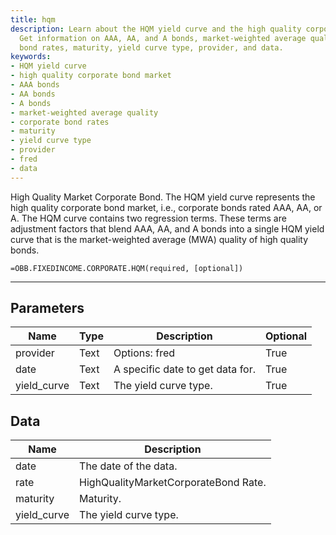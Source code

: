 ```yaml
---
title: hqm
description: Learn about the HQM yield curve and the high quality corporate bond market.
  Get information on AAA, AA, and A bonds, market-weighted average quality, corporate
  bond rates, maturity, yield curve type, provider, and data.
keywords: 
- HQM yield curve
- high quality corporate bond market
- AAA bonds
- AA bonds
- A bonds
- market-weighted average quality
- corporate bond rates
- maturity
- yield curve type
- provider
- fred
- data
---
```


<!-- markdownlint-disable MD041 -->

High Quality Market Corporate Bond.  The HQM yield curve represents the high quality corporate bond market, i.e., corporate bonds rated AAA, AA, or A.  The HQM curve contains two regression terms. These terms are adjustment factors that blend AAA, AA, and A bonds into a single HQM yield curve that is the market-weighted average (MWA) quality of high quality bonds.

```excel wordwrap
=OBB.FIXEDINCOME.CORPORATE.HQM(required, [optional])
```

---

## Parameters

| Name | Type | Description | Optional |
| ---- | ---- | ----------- | -------- |
| provider | Text | Options: fred | True |
| date | Text | A specific date to get data for. | True |
| yield_curve | Text | The yield curve type. | True |

## Data

| Name | Description |
| ---- | ----------- |
| date | The date of the data.  |
| rate | HighQualityMarketCorporateBond Rate.  |
| maturity | Maturity.  |
| yield_curve | The yield curve type.  |
